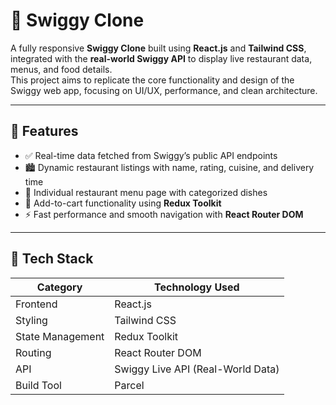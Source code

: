 # 🍴 Swiggy Clone

A fully responsive **Swiggy Clone** built using **React.js** and **Tailwind CSS**, integrated with the **real-world Swiggy API** to display live restaurant data, menus, and food details.  
This project aims to replicate the core functionality and design of the Swiggy web app, focusing on UI/UX, performance, and clean architecture.

---

## 🚀 Features

- ✅ Real-time data fetched from Swiggy’s public API endpoints  
- 🏙️ Dynamic restaurant listings with name, rating, cuisine, and delivery time  
- 🍔 Individual restaurant menu page with categorized dishes  
- 🛒 Add-to-cart functionality using **Redux Toolkit**  
- ⚡ Fast performance and smooth navigation with **React Router DOM**

---

## 🧩 Tech Stack

| Category | Technology Used |
|-----------|------------------|
| Frontend | React.js |
| Styling | Tailwind CSS |
| State Management | Redux Toolkit |
| Routing | React Router DOM |
| API | Swiggy Live API (Real-World Data) |
| Build Tool | Parcel  |



